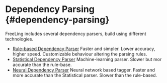 
# Dependency Parsing {#dependency-parsing}

FreeLing includes several dependency parsers, build using different technologies.

* [Rule-based Dependency Parser](dep_txala.md)
  Faster and simpler. Lower accuracy, higher speed. Customizable behaviour altering the parsing rules.
* [Statistical Dependency Parser](dep_treeler.md) 
  Machine-learning parser. Slower but mor accurate than the rule-base.
* [Neural Dependency Parser](dep_lstm.md) 
  Neural network based tagger. Faster and more accurate than the Statistical parser. Slower than the rule-based.
